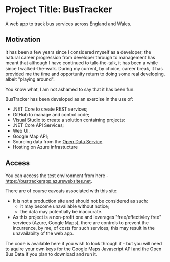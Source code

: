 # Project Title: BusTracker
A web app to track bus services across England and Wales.

## Motivation
It has been a few years since I considered myself as a developer; the natural career progression from developer through to management has meant that although I have continued to talk-the-talk, it has been a while since I walked-the-walk. During my current, by choice, career break, it has provided me the time and opportunity return to doing some real developing, albeit "playing around". 

You know what, I am not ashamed to say that it has been fun. 

BusTracker has been developed as an exercise in the use of:

* .NET Core to create REST services;
* GitHub to manage and control code;
* Visual Studio to create a solution containing projects:
 * .NET Core API Services;
 * Web UI.
* Google Map API;
* Sourcing data from the [Open Data Service](https://data.bus-data.dft.gov.uk/).
* Hosting on Azure infrastucture

## Access
You can access the test environment from here - https://bustrackerapp.azurewebsites.net.

There are of course caveats associated with this site:
* It is not a production site and should not be considered as such:
  * it may become unavailable without notice;
  * the data may potentially be inaccurate.
* As this project is a non-profit one and leverages "free/effectivley free" services (Azure, Google Maps), there are controls to prevent the incurrence, by me, of costs for such services; this may result in the unavailabilty of the web app.

The code is available here if you wish to look through it - but you will need to aquire your own keys for the Google Maps Javascript API and the Open Bus Data if you plan to download and run it.
